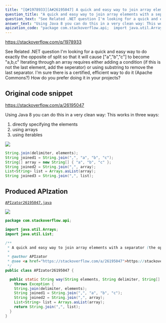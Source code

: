 ```yaml
---
title: "[Q#1978933][A#26195047] A quick and easy way to join array elements with a separator (the opposite of split) in Java"
question_title: "A quick and easy way to join array elements with a separator (the opposite of split) in Java"
question_text: "See Related .NET question I'm looking for a quick and easy way to do exactly the opposite of split so that it will cause  [\"a\",\"b\",\"c\"] to become \"a,b,c\" Iterating through an array requires either adding a condition (if this is not the last element, add the seperator) or using substring to remove the last separator. I'm sure there is a certified, efficient way to do it (Apache Commons?) How do you prefer doing it in your projects?"
answer_text: "Using Java 8 you can do this in a very clean way: This works in three ways: 1) directly specifying the elements 2) using arrays 3) using iterables"
apization_code: "package com.stackoverflow.api;  import java.util.Arrays; import java.util.List;  /**  * A quick and easy way to join array elements with a separator (the opposite of split) in Java  *  * @author APIzator  * @see <a href=\"https://stackoverflow.com/a/26195047\">https://stackoverflow.com/a/26195047</a>  */ public class APIzator26195047 {    public static String way(String elements, String delimiter, String[] array)     throws Exception {     String.join(delimiter, elements);     String joined1 = String.join(\",\", \"a\", \"b\", \"c\");     String joined2 = String.join(\",\", array);     List<String> list = Arrays.asList(array);     return String.join(\",\", list);   } }"
---
```


https://stackoverflow.com/q/1978933

See Related .NET question
I&#x27;m looking for a quick and easy way to do exactly the opposite of split
so that it will cause  [&quot;a&quot;,&quot;b&quot;,&quot;c&quot;] to become &quot;a,b,c&quot;
Iterating through an array requires either adding a condition (if this is not the last element, add the seperator) or using substring to remove the last separator.
I&#x27;m sure there is a certified, efficient way to do it (Apache Commons?)
How do you prefer doing it in your projects?



## Original code snippet

https://stackoverflow.com/a/26195047

Using Java 8 you can do this in a very clean way:
This works in three ways:
1) directly specifying the elements
2) using arrays
3) using iterables

<div class="code-logo"><img src="/stackoverflow.png" /></div>

```java
String.join(delimiter, elements);
String joined1 = String.join(",", "a", "b", "c");
String[] array = new String[] { "a", "b", "c" };
String joined2 = String.join(",", array);
List<String> list = Arrays.asList(array);
String joined3 = String.join(",", list);
```

## Produced APIzation

[`APIzator26195047.java`](https://github.com/blind-papers/apization-temp-data/raw/main/search/APIzator26195047.java)

<div class="code-logo"><img src="/apizator.png" /></div>

```java
package com.stackoverflow.api;

import java.util.Arrays;
import java.util.List;

/**
 * A quick and easy way to join array elements with a separator (the opposite of split) in Java
 *
 * @author APIzator
 * @see <a href="https://stackoverflow.com/a/26195047">https://stackoverflow.com/a/26195047</a>
 */
public class APIzator26195047 {

  public static String way(String elements, String delimiter, String[] array)
    throws Exception {
    String.join(delimiter, elements);
    String joined1 = String.join(",", "a", "b", "c");
    String joined2 = String.join(",", array);
    List<String> list = Arrays.asList(array);
    return String.join(",", list);
  }
}

```